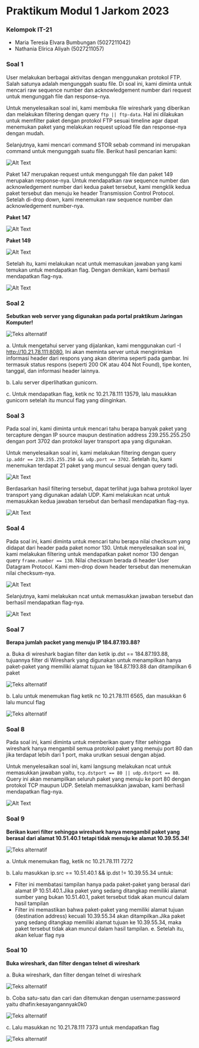 # Praktikum Modul 1 Jarkom 2023

### Kelompok IT-21

* Maria Teresia Elvara Bumbungan (5027211042)
* Nathania Elirica Aliyah (5027211057)

### Soal 1
User melakukan berbagai aktivitas dengan menggunakan protokol FTP. Salah satunya adalah mengunggah suatu file. Di soal ini, kami diminta untuk mencari raw sequence number dan acknowledgement number dari request untuk mengunggah file dan response-nya. 

Untuk menyelesaikan soal ini, kami membuka file wireshark yang diberikan dan melakukan filtering dengan query `ftp || ftp-data`. Hal ini dilakukan untuk memfilter paket dengan protokol FTP sesuai timeline agar dapat menemukan paket yang melakukan request upload file dan response-nya dengan mudah. 

Selanjutnya, kami mencari command STOR sebab command ini merupakan command untuk mengunggah suatu file. Berikut hasil pencarian kami:

![Alt Text](https://i.ibb.co/7Jvh6MQ/soal-1.jpg)

Paket 147 merupakan request untuk mengunggah file dan paket 149 merupakan response-nya. Untuk mendapatkan raw sequence number dan acknowledgement number dari kedua paket tersebut, kami mengklik kedua paket tersebut dan menuju ke header Transmission Control Protocol. Setelah di-drop down, kami menemukan raw sequence number dan acknowledgement number-nya.

**Paket 147**

![Alt Text](https://i.ibb.co/2smhq3r/soal-1-req.jpg)

**Paket 149**

![Alt Text](https://i.ibb.co/19BVZXJ/soal-1-resp.jpg)

Setelah itu, kami melakukan ncat untuk memasukan jawaban yang kami temukan untuk mendapatkan flag. Dengan demikian, kami berhasil mendapatkan flag-nya.

![Alt Text](https://i.ibb.co/vJNVKQ5/soal-1-nc.jpg)

### Soal 2
__Sebutkan web server yang digunakan pada portal praktikum Jaringan Komputer!__
 

![Teks alternatif](https://i.ibb.co/2M4zXtn/image.png)

a. Untuk mengetahui server yang dijalankan, kami menggunakan curl -I http://10.21.78.111:8080, Ini akan meminta server untuk mengirimkan informasi header dari respons yang akan diterima seperti pada gambar. Ini termasuk status respons (seperti 200 OK atau 404 Not Found), tipe konten, tanggal, dan informasi header lainnya.

b. Lalu server diperlihatkan gunicorn.

c. Untuk mendapatkan flag, ketik nc 10.21.78.111 13579, lalu masukkan gunicorn setelah itu muncul flag yang diinginkan.

### Soal 3
Pada soal ini, kami diminta untuk mencari tahu berapa banyak paket yang tercapture dengan IP source maupun destination address 239.255.255.250 dengan port 3702 dan protokol layer transport apa yang digunakan.

Untuk menyelesaikan soal ini, kami melakukan filtering dengan query `ip.addr == 239.255.255.250 && udp.port == 3702`. Setelah itu, kami menemukan terdapat 21 paket yang muncul sesuai dengan query tadi.

![Alt Text](https://i.ibb.co/WPR4bPB/soal-3.jpg)

Berdasarkan hasil filtering tersebut, dapat terlihat juga bahwa protokol layer transport yang digunakan adalah UDP. Kami melakukan ncat untuk memasukkan kedua jawaban tersebut dan berhasil mendapatkan flag-nya.

![Alt Text](https://i.ibb.co/Jct5sZz/soal-3-nc.jpg)

### Soal 4
Pada soal ini, kami diminta untuk mencari tahu berapa nilai checksum yang didapat dari header pada paket nomor 130. Untuk menyelesaikan soal ini, kami melakukan filtering untuk mendapatkan paket nomor 130 dengan query `frame.number == 130`. Nilai checksum berada di header User Datagram Protocol. Kami men-drop down header tersebut dan menemukan nilai checksum-nya.

![Alt Text](https://i.ibb.co/wBQPmtc/soal-4.jpg)

Selanjutnya, kami melakukan ncat untuk memasukkan jawaban tersebut dan berhasil mendapatkan flag-nya.

![Alt Text](https://i.ibb.co/XZfJ8NH/soal-4-nc.jpg)

### Soal 7
__Berapa jumlah packet yang menuju IP 184.87.193.88?__

a. Buka di wireshark bagian filter dan ketik ip.dst == 184.87.193.88, tujuannya filter di Wireshark yang digunakan untuk menampilkan hanya paket-paket yang memiliki alamat tujuan  ke 184.87.193.88 dan ditampilkan 6 paket

![Teks alternatif](https://i.ibb.co/rHnLbGT/image.png)

b. Lalu untuk menemukan flag ketik nc 10.21.78.111 6565, dan masukkan 6 lalu muncul flag

![Teks alternatif](https://i.ibb.co/FB1qs9m/image.png)

### Soal 8
Pada soal ini, kami diminta untuk memberikan query filter sehingga wireshark hanya mengambil semua protokol paket yang menuju port 80 dan jika terdapat lebih dari 1 port, maka urutkan sesuai dengan abjad.

Untuk menyelesaikan soal ini, kami langsung melakukan ncat untuk memasukkan jawaban yaitu, `tcp.dstport == 80 || udp.dstport == 80`. Query ini akan menampilkan seluruh paket yang menuju ke port 80 dengan protokol TCP maupun UDP. Setelah memasukkan jawaban, kami berhasil mendapatkan flag-nya.

![Alt Text](https://i.ibb.co/CJBjn2v/soal-8.jpg)

### Soal 9
__Berikan kueri filter sehingga wireshark hanya mengambil paket yang berasal dari alamat 10.51.40.1 tetapi tidak menuju ke alamat 10.39.55.34!__

![Teks alternatif](https://i.ibb.co/vkzN09x/image.png)

a. Untuk menemukan flag, ketik nc 10.21.78.111 7272

b. Lalu masukkan ip.src == 10.51.40.1 && ip.dst != 10.39.55.34 untuk:

- Filter ini membatasi tampilan hanya pada paket-paket yang berasal dari alamat IP 10.51.40.1.Jika paket yang sedang ditangkap memiliki alamat sumber yang bukan 10.51.40.1, paket tersebut tidak akan muncul dalam hasil tampilan
- Filter ini memastikan bahwa paket-paket yang memiliki alamat tujuan (destination address) kecuali 10.39.55.34 akan ditampilkan.Jika paket yang sedang ditangkap memiliki alamat tujuan ke 10.39.55.34, maka paket tersebut tidak akan muncul dalam hasil tampilan.
e. Setelah itu, akan keluar flag nya


### Soal 10
__Buka wireshark, dan filter dengan telnet di wireshark__

a. Buka wireshark, dan filter dengan telnet di wireshark


![Teks alternatif](https://i.ibb.co/TW1pj73/image.png)

b. Coba satu-satu dan cari dan ditemukan dengan username:password yaitu dhafin:kesayangannyak0k0

![Teks alternatif](https://i.ibb.co/4YjmSZs/image.png)

c. Lalu masukkan nc 10.21.78.111 7373 untuk mendapatkan flag

![Teks alternatif](https://i.ibb.co/FxC8ZbN/image.png)

